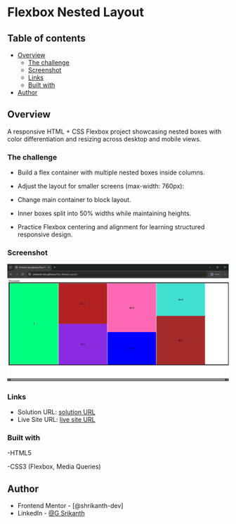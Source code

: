 # Flexbox Nested Layout 

## Table of contents

- [Overview](#overview)
  - [The challenge](#the-challenge)
  - [Screenshot](#screenshot)
  - [Links](#links)
  - [Built with](#built-with)
- [Author](#author)


## Overview

A responsive HTML + CSS Flexbox project showcasing nested boxes with color differentiation and resizing across desktop and mobile views.

### The challenge

- Build a flex container with multiple nested boxes inside columns.
- Adjust the layout for smaller screens (max-width: 760px):

- Change main container to block layout.

- Inner boxes split into 50% widths while maintaining heights.
- Practice Flexbox centering and alignment for learning structured responsive design.

### Screenshot

![](nested_layout.png)

### Links

- Solution URL: [solution URL](https://github.com/shrikanth-dev/Flex-Nested-Layout)
- Live Site URL: [live site URL](https://shrikanth-dev.github.io/Flex-Nested-Layout/)

### Built with

-HTML5

-CSS3 (Flexbox, Media Queries)

## Author

- Frontend Mentor - [@shrikanth-dev]
- LinkedIn - [@G Srikanth](https://www.linkedin.com/in/g-srikanth-gs)
